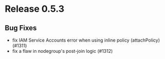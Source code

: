 # Release 0.5.3

## Bug Fixes

- fix IAM Service Accounts error when using inline policy (attachPolicy) (#1311)
- fix a flaw in nodegroup's post-join logic (#1312)
